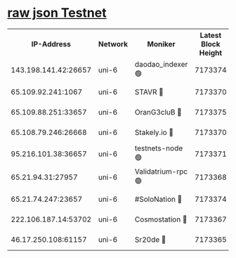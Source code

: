 [raw json Testnet](https://rpc-check.junot.stavr.tech/junot/rpc-junot-result.json)
=


<table><tr><th>IP-Address</th><th>Network</th><th>Moniker</th><th>Latest Block Height</th><th>Earliest Block Height</th><th>Catching Up</th><th>Tx Index</th><th>Voting Power</th><th>Scan Time</th></tr><tr><td>143.198.141.42:26657</td><td>uni-6</td><td>daodao_indexer 🟢</td><td>7173374</td><td>1</td><td>False</td><td>off</td><td>0</td><td>2024-01-18T23:21:24.467640882UTC</td></tr><tr><td>65.109.92.241:1067</td><td>uni-6</td><td>STAVR 🔴</td><td>7173370</td><td>1138541</td><td>False</td><td>on</td><td>6052</td><td>2024-01-18T23:21:12.278044222UTC</td></tr><tr><td>65.109.88.251:33657</td><td>uni-6</td><td>OranG3cluB 🔴</td><td>7173375</td><td>1138541</td><td>False</td><td>on</td><td>11</td><td>2024-01-18T23:21:26.856583134UTC</td></tr><tr><td>65.108.79.246:26668</td><td>uni-6</td><td>Stakely.io 🔴</td><td>7173370</td><td>1570872</td><td>False</td><td>on</td><td>1574932</td><td>2024-01-18T23:21:12.615168103UTC</td></tr><tr><td>95.216.101.38:36657</td><td>uni-6</td><td>testnets-node 🟢</td><td>7173371</td><td>1615130</td><td>False</td><td>on</td><td>0</td><td>2024-01-18T23:21:15.007093741UTC</td></tr><tr><td>65.21.94.31:27957</td><td>uni-6</td><td>Validatrium-rpc 🟢</td><td>7173368</td><td>2943363</td><td>False</td><td>on</td><td>0</td><td>2024-01-18T23:21:07.858920890UTC</td></tr><tr><td>65.21.74.247:23657</td><td>uni-6</td><td>#SoloNation 🔴</td><td>7173374</td><td>5208001</td><td>False</td><td>on</td><td>112</td><td>2024-01-18T23:21:23.570999425UTC</td></tr><tr><td>222.106.187.14:53702</td><td>uni-6</td><td>Cosmostation 🔴</td><td>7173367</td><td>5344501</td><td>False</td><td>on</td><td>110003</td><td>2024-01-18T23:21:05.472339319UTC</td></tr><tr><td>46.17.250.108:61157</td><td>uni-6</td><td>Sr20de 🔴</td><td>7173365</td><td>6419777</td><td>False</td><td>on</td><td>37</td><td>2024-01-18T23:20:59.932158640UTC</td></tr></table>